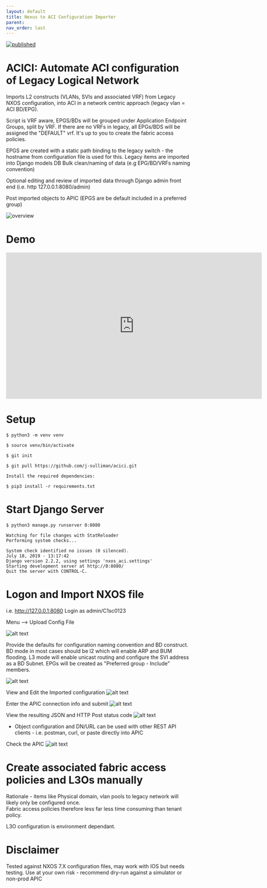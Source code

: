 ```yaml
---
layout: default
title: Nexus to ACI Configuration Importer
parent:
nav_order: last
---
```


[![published](https://static.production.devnetcloud.com/codeexchange/assets/images/devnet-published.svg)](https://developer.cisco.com/codeexchange/github/repo/j-sulliman/acici)

# ACICI: Automate ACI configuration of Legacy Logical Network
Imports L2 constructs (VLANs, SVIs and associated VRF) from Legacy NXOS configuration, into ACI in a network centric approach (legacy vlan = ACI BD/EPG).

Script is VRF aware, EPGS/BDs will be grouped under Application Endpoint Groups, split by VRF.  If there are no VRFs in legacy, all EPGs/BDS will be assigned the "DEFAULT" vrf. It's up to you to create the fabric access policies.

EPGS are created with a static path binding to the legacy switch - the hostname from configuration file is used for this.  Legacy items are imported into Django models DB
Bulk clean/naming of data (e.g EPG/BD/VRFs naming convention)

Optional editing and review of imported data through Django admin front end (i.e. http 127.0.0.1:8080/admin)  

Post imported objects to APIC (EPGS are be default included in a preferred group)

![overview](https://github.com/j-sulliman/acici/blob/master/overview.png?raw=true)

# Demo
<iframe width="700" height="400" src="https://www.youtube.com/embed/V_Qyy2QHGVY" frameborder="0" allow="autoplay; encrypted-media" allowfullscreen></iframe>


# Setup
```
$ python3 -m venv venv

$ source venv/bin/activate

$ git init

$ git pull https://github.com/j-sulliman/acici.git

Install the required dependencies:

$ pip3 install -r requirements.txt
```

# Start Django Server
```
$ python3 manage.py runserver 0:8080

Watching for file changes with StatReloader
Performing system checks...

System check identified no issues (0 silenced).
July 18, 2019 - 13:17:42
Django version 2.2.2, using settings 'nxos_aci.settings'
Starting development server at http://0:8080/
Quit the server with CONTROL-C.
```

# Logon and Import NXOS file
i.e. http://127.0.0.1:8080
Login as admin/C1sc0123

Menu --> Upload Config File

![alt text](https://github.com/j-sulliman/acici/blob/master/acici-upload.png)

Provide the defaults for configuration naming convention and BD construct.  BD mode in most cases should be l2 which will enable ARP and BUM flooding.  L3 mode will enable unicast routing and configure the SVI address as a BD Subnet.  EPGs will be created as "Preferred group - Include" members.

![alt text](https://github.com/j-sulliman/acici/blob/master/tenant-defaults.png)


View and Edit the Imported configuration
![alt text](https://github.com/j-sulliman/acici/blob/master/imported-epgs.png)

Enter the APIC connection info and submit
![alt text](https://github.com/j-sulliman/acici/blob/master/push-to-apic.png)


View the resulting JSON and HTTP Post status code
![alt text](https://github.com/j-sulliman/acici/blob/master/epg-json.png)
- Object configuration and DN/URL can be used with other REST API clients - i.e. postman, curl, or paste directly into APIC

Check the APIC
![alt text](https://github.com/j-sulliman/acici/blob/master/apic-import.png)

# Create associated fabric access policies and L3Os manually
Rationale - items like Physical domain, vlan pools to legacy network will likely only be configured once.  
Fabric access policies therefore less far less time consuming than tenant policy.

L3O configuration is environment dependant.

# Disclaimer
Tested against NXOS 7.X configuration files, may work with IOS but needs testing.
Use at your own risk - recommend dry-run against a simulator or non-prod APIC
